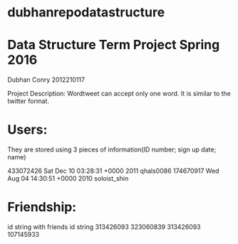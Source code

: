 # dubhanrepodatastructure
# Data Structure Term Project Spring 2016

Dubhan Conry 2012210117

Project Description:
Wordtweet can accept only one word. It is similar to the twitter format.

# Users:
They are stored using 3 pieces of information(ID number; sign up date; name)

433072426
Sat Dec 10 03:28:31 +0000 2011
qhals0086
174670917
Wed Aug 04 14:30:51 +0000 2010
soloist_shin

# Friendship:
id string with friends id string
313426093
323060839
313426093
107145933

